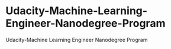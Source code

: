 # Udacity-Machine-Learning-Engineer-Nanodegree-Program
Udacity-Machine Learning Engineer Nanodegree Program
